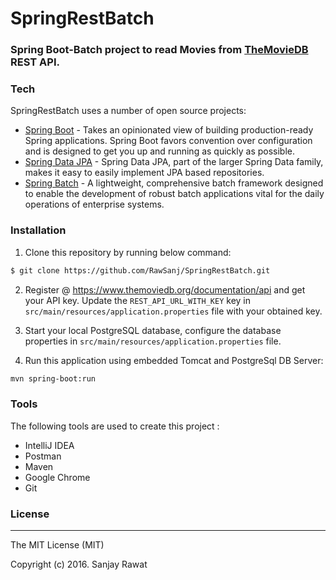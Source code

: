 # SpringRestBatch
### Spring Boot-Batch project to read Movies from [TheMovieDB] REST API.

### Tech

SpringRestBatch uses a number of open source projects:

* [Spring Boot] - Takes an opinionated view of building production-ready Spring applications. Spring Boot favors convention over configuration and is designed to get you up and running as quickly as possible.
* [Spring Data JPA] - Spring Data JPA, part of the larger Spring Data family, makes it easy to easily implement JPA based repositories.
* [Spring Batch] - A lightweight, comprehensive batch framework designed to enable the development of robust batch applications vital for the daily operations of enterprise systems.


### Installation

1. Clone this repository by running below command:
```sh
$ git clone https://github.com/RawSanj/SpringRestBatch.git
```
2. Register @ https://www.themoviedb.org/documentation/api and get your API key. Update the `REST_API_URL_WITH_KEY` key in `src/main/resources/application.properties` file with your obtained key.

3. Start your local PostgreSQL database, configure the database properties in `src/main/resources/application.properties` file.
4. Run this application using embedded Tomcat and PostgreSql DB Server: 

```sh
mvn spring-boot:run
```


### Tools

The following tools are used to create this project :

* IntelliJ IDEA
* Postman
* Maven
* Google Chrome
* Git

### License
----

The MIT License (MIT)

Copyright (c) 2016. Sanjay Rawat

[//]: #

   [Spring Boot]: <http://projects.spring.io/spring-boot/>
   [Spring Data JPA]: <http://projects.spring.io/spring-data-jpa/>
   [Spring Batch]: <http://projects.spring.io/spring-batch/>
   [TheMovieDB]: https://developers.themoviedb.org/3
